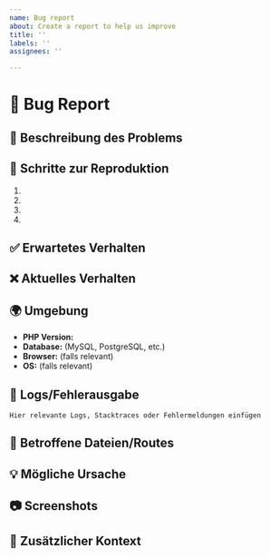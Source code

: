 ```yaml
---
name: Bug report
about: Create a report to help us improve
title: ''
labels: ''
assignees: ''

---
```


# 🐛 Bug Report

## 📝 Beschreibung des Problems
<!-- Beschreibe das Problem klar und präzise -->

## 🔄 Schritte zur Reproduktion

1.  
2.  
3.  
4.  

## ✅ Erwartetes Verhalten
<!-- Was sollte eigentlich passieren? -->

## ❌ Aktuelles Verhalten
<!-- Was passiert stattdessen? -->

## 🌍 Umgebung

- **PHP Version:**  
- **Database:** (MySQL, PostgreSQL, etc.)
- **Browser:** (falls relevant)
- **OS:** (falls relevant)

## 📄 Logs/Fehlerausgabe

```
Hier relevante Logs, Stacktraces oder Fehlermeldungen einfügen
```

## 📁 Betroffene Dateien/Routes
<!-- Welche Controller, Models, Views sind betroffen? -->

## 💡 Mögliche Ursache
<!-- Falls du eine Vermutung hast -->

## 📷 Screenshots
<!-- Falls das Problem visuell ist -->

## 🔧 Zusätzlicher Kontext
<!-- Weitere hilfreiche Informationen -->